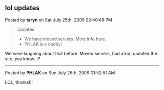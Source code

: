 ## lol updates
Posted by **taryn** on Sat July 25th, 2009 02:40:49 PM

> Updates
>
>   * We have moved servers.  More info here.
>   * PHLAK is a daddy!

We were laughing about that before. Moved servers, had a kid, updated the site,
you know. :P

--------------------------------------------------------------------------------

Posted by **PHLAK** on Sun July 26th, 2009 01:52:51 AM

LOL, thanks!!!
